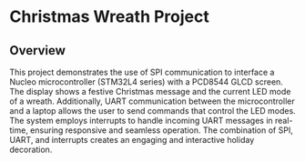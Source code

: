 # Christmas Wreath Project

## Overview

This project demonstrates the use of SPI communication to interface a Nucleo microcontroller (STM32L4 series) with a PCD8544 GLCD screen. The display shows a festive Christmas message and the current LED mode of a wreath. Additionally, UART communication between the microcontroller and a laptop allows the user to send commands that control the LED modes. The system employs interrupts to handle incoming UART messages in real-time, ensuring responsive and seamless operation. The combination of SPI, UART, and interrupts creates an engaging and interactive holiday decoration.

